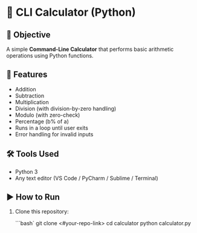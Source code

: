 # 🧮 CLI Calculator (Python)

## 📌 Objective

A simple **Command-Line Calculator** that performs basic arithmetic operations using Python functions.

## 🚀 Features

- Addition
- Subtraction
- Multiplication
- Division (with division-by-zero handling)
- Modulo (with zero-check)
- Percentage (b% of a)
- Runs in a loop until user exits
- Error handling for invalid inputs

## 🛠️ Tools Used

- Python 3
- Any text editor (VS Code / PyCharm / Sublime / Terminal)

## ▶️ How to Run

1. Clone this repository:

   ```bash`
   git clone <#your-repo-link>
   cd calculator
   python calculator.py
